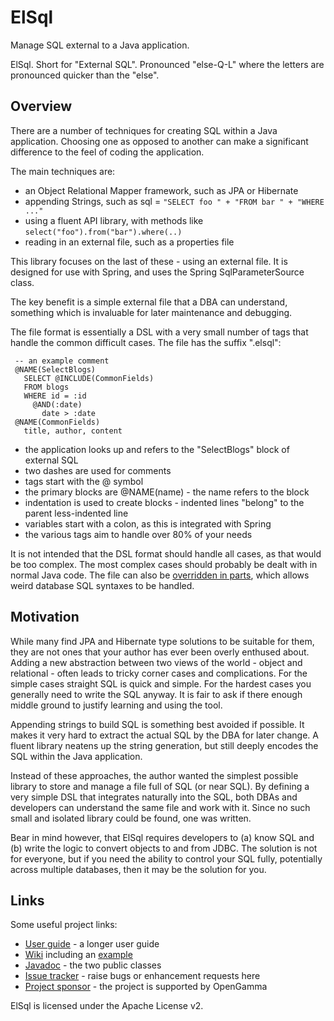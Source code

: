 ElSql
=====
Manage SQL external to a Java application.

ElSql. Short for "External SQL".
Pronounced "else-Q-L" where the letters are pronounced quicker than the "else".


Overview
--------
There are a number of techniques for creating SQL within a Java application.
Choosing one as opposed to another can make a significant difference to the feel of coding the application.

The main techniques are:
* an Object Relational Mapper framework, such as JPA or Hibernate
* appending Strings, such as sql = `"SELECT foo " + "FROM bar " + "WHERE ..."`
* using a fluent API library, with methods like `select("foo").from("bar").where(..)`
* reading in an external file, such as a properties file

This library focuses on the last of these - using an external file.
It is designed for use with Spring, and uses the Spring SqlParameterSource class.

The key benefit is a simple external file that a DBA can understand, something
which is invaluable for later maintenance and debugging.

The file format is essentially a DSL with a very small number of tags that handle the
common difficult cases. The file has the suffix ".elsql":

     -- an example comment
     @NAME(SelectBlogs)
       SELECT @INCLUDE(CommonFields)
       FROM blogs
       WHERE id = :id
         @AND(:date)
           date > :date
     @NAME(CommonFields)
       title, author, content

* the application looks up and refers to the "SelectBlogs" block of external SQL
* two dashes are used for comments
* tags start with the @ symbol
* the primary blocks are @NAME(name) - the name refers to the block
* indentation is used to create blocks - indented lines "belong" to the parent less-indented line
* variables start with a colon, as this is integrated with Spring
* the various tags aim to handle over 80% of your needs

It is not intended that the DSL format should handle all cases, as that would be too complex.
The most complex cases should probably be dealt with in normal Java code.
The file can also be [overridden in parts](https://github.com/OpenGamma/ElSql/wiki/Configuration),
which allows weird database SQL syntaxes to be handled.


Motivation
----------
While many find JPA and Hibernate type solutions to be suitable for them, they are not ones that
your author has ever been overly enthused about. Adding a new abstraction between two views of the
world - object and relational - often leads to tricky corner cases and complications.
For the simple cases straight SQL is quick and simple.
For the hardest cases you generally need to write the SQL anyway.
It is fair to ask if there enough middle ground to justify learning and using the tool.

Appending strings to build SQL is something best avoided if possible. It makes it very hard to
extract the actual SQL by the DBA for later change. A fluent library neatens up the string generation,
but still deeply encodes the SQL within the Java application.

Instead of these approaches, the author wanted the simplest possible library to store and manage a
file full of SQL (or near SQL). By defining a very simple DSL that integrates naturally into the SQL,
both DBAs and developers can understand the same file and work with it.
Since no such small and isolated library could be found, one was written.

Bear in mind however, that ElSql requires developers to (a) know SQL and (b) write the logic to
convert objects to and from JDBC. The solution is not for everyone, but if you need the ability
to control your SQL fully, potentially across multiple databases, then it may be the solution for you.


Links
-----
Some useful project links:

* [User guide](https://github.com/OpenGamma/ElSql/wiki/User-guide) - a longer user guide
* [Wiki](https://github.com/OpenGamma/ElSql/wiki/Home) including an [example](https://github.com/OpenGamma/ElSql/wiki/Example)
* [Javadoc](http://opengamma.github.com/ElSql/apidocs/index.html) - the two public classes
* [Issue tracker](https://github.com/OpenGamma/ElSql/issues) - raise bugs or enhancement requests here
* [Project sponsor](http://developers.opengamma.com/) - the project is supported by OpenGamma

ElSql is licensed under the Apache License v2.

